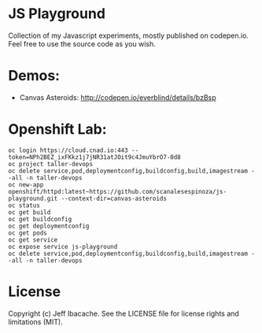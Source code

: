 JS Playground
=============
Collection of my Javascript experiments, mostly published on codepen.io. Feel free to use the source code as you wish.

Demos:
=============
* Canvas Asteroids: http://codepen.io/everblind/details/bzBsp

Openshift Lab:
==============
```
oc login https://cloud.cnad.io:443 --token=NPh2BEZ_ixFKkz1j7jNR31atJOit9c4JmuYbrO7-0d8
oc project taller-devops
oc delete service,pod,deploymentconfig,buildconfig,build,imagestream --all -n taller-devops
oc new-app openshift/httpd:latest~https://github.com/scanalesespinoza/js-playground.git --context-dir=canvas-asteroids
oc status
oc get build
oc get buildconfig
oc get deploymentconfig
oc get pods
oc get service
oc expose service js-playground
oc delete service,pod,deploymentconfig,buildconfig,build,imagestream --all -n taller-devops
```

License
=============
Copyright (c) Jeff Ibacache. See the LICENSE file for license rights and limitations (MIT).
